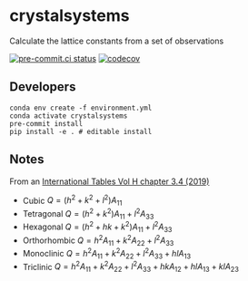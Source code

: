 # crystalsystems
Calculate the lattice constants from a set of observations

[![pre-commit.ci status](https://results.pre-commit.ci/badge/github/peterfpeterson/crystalsystems/main.svg)](https://results.pre-commit.ci/latest/github/peterfpeterson/crystalsystems/main)
[![codecov](https://codecov.io/gh/peterfpeterson/crystalsystems/branch/main/graph/badge.svg?token=KCW0SIZ5Y8)](https://codecov.io/gh/peterfpeterson/crystalsystems)

Developers
----------

```
conda env create -f environment.yml
conda activate crystalsystems
pre-commit install
pip install -e . # editable install
```

Notes
-----

From an [International Tables Vol H chapter 3.4 (2019)](https://onlinelibrary.wiley.com/iucr/itc/Ha/ch3o4v0001/#fd3o4o2)

* Cubic $Q=(h^2+k^2+l^2)A_{11}$
* Tetragonal $Q=(h^2+k^2) A_{11}+l^2 A_{33}$
* Hexagonal $Q=(h^2+hk+k^2) A_{11}+l^2 A_{33}$
* Orthorhombic $Q=h^2 A_{11}+k^2 A_{22}+l^2 A_{33}$
* Monoclinic $Q=h^2 A_{11}+k^2 A_{22}+l^2 A_{33} + hl A_{13}$
* Triclinic $Q=h^2 A_{11}+k^2 A_{22}+l^2 A_{33} + hk A_{12} + hl A_{13} + kl A_{23}$
